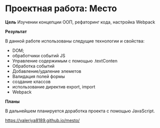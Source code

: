 # Проектная работа: Место

**Цель**
Изучении концепции ООП, рефаторинг кода, настройка Webpack

**Результат**

В данной работе использованы следущие технологии и свойства:
* DOM;
* обработчики событий JS
* Управление содержимым с помощью .textConten
* Обработка событий
* Добавление/удаление элеметов
* Валидация полей формы
* создание классов
* использование директив export, import
* Webpack

**Планы**

В дальнейшем планируется доработка проекта с помощью JavaScript.

https://valeriya8189.github.io/mesto/